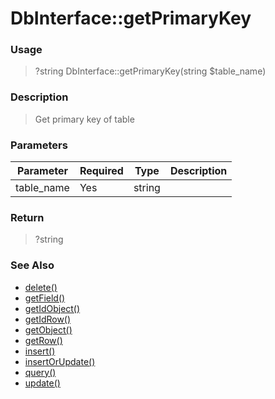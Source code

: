 
# DbInterface::getPrimaryKey 

### Usage

> ?string DbInterface::getPrimaryKey(string $table_name)

### Description

> Get primary key of table

### Parameters

Parameter | Required | Type | Description
------------- |------------- |------------- |------------- 
table_name | Yes | string |

### Return
> ?string 
### See Also

* [delete()](delete.md)
* [getField()](getfield.md)
* [getIdObject()](getidobject.md)
* [getIdRow()](getidrow.md)
* [getObject()](getobject.md)
* [getRow()](getrow.md)
* [insert()](insert.md)
* [insertOrUpdate()](insertorupdate.md)
* [query()](query.md)
* [update()](update.md)


